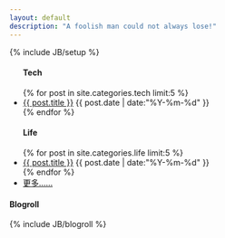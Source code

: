 ```yaml
---
layout: default
description: "A foolish man could not always lose!"
---
```

{% include JB/setup %}

<div id="board">
<div class="row">
  <ul id="posts">
    <h4>Tech</h4>
    {% for post in site.categories.tech limit:5 %}
      <li>
        <a href="{{ BASE_PATH }}{{ post.url }}" title="{{ post.description }}">{{ post.title }}</a>
        <time datetime="{{ post.date | date:"%Y-%m-%d" }}">{{ post.date | date:"%Y-%m-%d" }}</time>
      </li>
    {% endfor %}
    <h4>Life</h4>
    {% for post in site.categories.life limit:5 %}
      <li>
        <a href="{{ BASE_PATH }}{{ post.url }}" title="{{ post.description }}" altbg="red" altcolor="yellow" altborder="yellow">{{ post.title }}</a>
        <time datetime="{{ post.date | date:"%Y-%m-%d" }}">{{ post.date | date:"%Y-%m-%d" }}</time>
      </li>
    {% endfor %}
    <li><a href="/categories.html" title="分类">更多……</a></li>
  </ul>
  <div class="sidebar">
    <h4>Blogroll</h4>
    {% include JB/blogroll %}
  </div>
</div>
</div>

